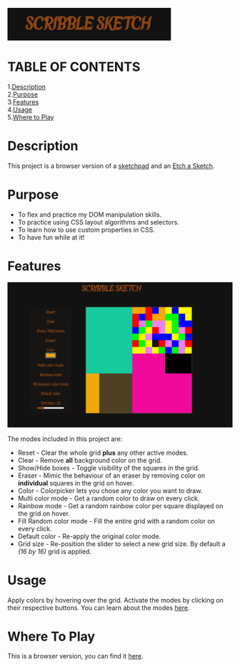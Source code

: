 ![logo](assets/README-img/etch-logo.png)

# TABLE OF CONTENTS

1.[Description](#Description)<br> 2.[Purpose](#Purpose)<br> 3.[Features](#Features)<br> 4.[Usage](#Usage)<br>5.[Where to Play](#where-to-play-)

# Description

This project is a browser version of a [sketchpad](https://en.wikipedia.org/wiki/Sketchpad) and an [Etch a Sketch](https://en.wikipedia.org/wiki/Etch_A_Sketch).

# Purpose

- To flex and practice my DOM manipulation skills.
- To practice using CSS layout algorithms and selectors.
- To learn how to use custom properties in CSS.
- To have fun while at it!

# Features

![etch-a-sketch](assets/README-img/etch-a-sketch.png)

The modes included in this project are:

- Reset - Clear the whole grid **plus** any other active modes.
- Clear - Remove **all** background color on the grid.
- Show/Hide boxes - Toggle visibility of the squares in the grid.
- Eraser - Mimic the behaviour of an eraser by removing color on **individual** squares in the grid on hover.
- Color - Colorpicker lets you chose any color you want to draw.
- Multi color mode - Get a random color to draw on every click.
- Rainbow mode - Get a random rainbow color per square displayed on the grid on hover.
- Fill Random color mode - Fill the entire grid with a random color on every click.
- Default color - Re-apply the original color mode.
- Grid size - Re-position the slider to select a new grid size. By default a _(16 by 16)_ grid is applied.

# Usage

Apply colors by hovering over the grid. Activate the modes by clicking on their respective buttons. You can learn about the modes [here](#features).

# Where To Play [](#where-to-play-)

This is a browser version, you can find it [here](https://eddy518.github.io/etch-a-sketch/).
